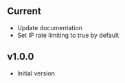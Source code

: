 ## Current

* Update documentation
* Set IP rate limiting to true by default

## v1.0.0

* Initial version
